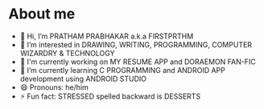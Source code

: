 # About me

- 👋 Hi, I’m PRATHAM PRABHAKAR a.k.a FIRSTPRTHM
- 👀 I’m interested in DRAWING, WRITING, PROGRAMMING, COMPUTER WIZARDRY & TECHNOLOGY
- 🔭 I'm currently working on MY RESUME APP and DORAEMON FAN-FIC
- 🌱 I’m currently learning C PROGRAMMING and ANDROID APP development using ANDROID STUDIO
- 😄 Pronouns: he/him
- ⚡ Fun fact: STRESSED spelled backward is DESSERTS

<!---
firstprthm/firstprthm is a ✨ special ✨ repository because its `README.md` (this file) appears on your GitHub profile.
You can click the Preview link to take a look at your changes.
--->

